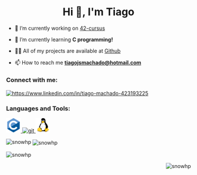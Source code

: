 <h1 align="center">Hi 👋, I'm Tiago</h1>

- 🔭 I’m currently working on [42-cursus](https://github.com/snowhp/42-cursus)

- 🌱 I’m currently learning **C programming!**

- 👨‍💻 All of my projects are available at [Github](Github)

- 📫 How to reach me **tiagojsmachado@hotmail.com**

<h3 align="left">Connect with me:</h3>
<p align="left">
<a href="https://www.linkedin.com/in/tiago-machado-423193225" target="blank"><img align="center" src="https://raw.githubusercontent.com/rahuldkjain/github-profile-readme-generator/master/src/images/icons/Social/linked-in-alt.svg" alt="https://www.linkedin.com/in/tiago-machado-423193225" height="30" width="40" /></a>
</p>

<h3 align="left">Languages and Tools:</h3>
<p align="left"> <a href="https://www.cprogramming.com/" target="_blank" rel="noreferrer"> <img src="https://raw.githubusercontent.com/devicons/devicon/master/icons/c/c-original.svg" alt="c" width="40" height="40"/> </a> <a href="https://git-scm.com/" target="_blank" rel="noreferrer"> <img src="https://www.vectorlogo.zone/logos/git-scm/git-scm-icon.svg" alt="git" width="40" height="40"/> </a> <a href="https://www.linux.org/" target="_blank" rel="noreferrer"> <img src="https://raw.githubusercontent.com/devicons/devicon/master/icons/linux/linux-original.svg" alt="linux" width="40" height="40"/> </a> </p>

<p><img align="left" src="https://github-readme-stats.vercel.app/api/top-langs?username=snowhp&show_icons=true&locale=en&layout=compact" alt="snowhp" /></p>
<p>&nbsp;<img align="center" src="https://github-readme-stats.vercel.app/api?username=snowhp&show_icons=true&locale=en" alt="snowhp" /></p>

<p><img align="center" src="https://github-readme-streak-stats.herokuapp.com/?user=snowhp&" alt="snowhp" /></p>

<p align="right"> <img src="https://komarev.com/ghpvc/?username=snowhp&label=Profile%20views&color=0e75b6&style=flat" alt="snowhp" /> </p>
